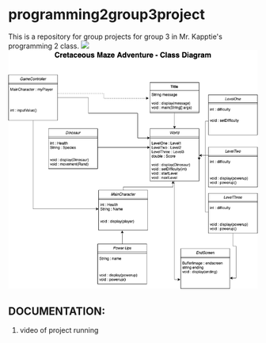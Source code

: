 # programming2group3project
This is a repository for group projects for group 3 in Mr. Kapptie's programming 2 class.
![](logo/repositorypic.PNG)
![](logo/groupprojectdiagram.png)

## DOCUMENTATION:
1. video of project running
